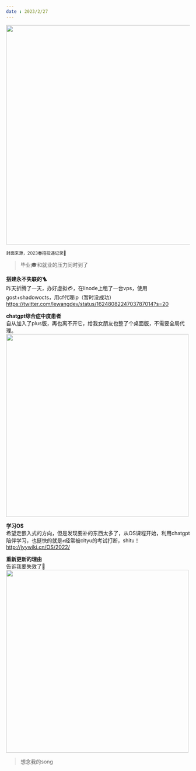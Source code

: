 ```yaml
---
date : 2023/2/27
---
```

<img src=https://ipic.oss-cn-hangzhou.aliyuncs.com/blog/2023-02-27-%E6%88%AA%E5%B1%8F2023-02-27%2009.55.39.png width=600>

<small>封面来源，2023春招投递记录📝</small>

>毕业🎓和就业的压力同时到了

**搭建永不失联的🪜**   
昨天折腾了一天，办好虚拟💳，在linode上租了一台vps，使用gost+shadowocts，用cf代理ip（暂时没成功）         
<https://twitter.com/lewangdev/status/1624808224703787014?s=20>   


**chatgpt综合症中度患者**      
自从加入了plus版，再也离不开它，给我女朋友也整了个桌面版，不需要全局代理。   
<img src=https://ipic.oss-cn-hangzhou.aliyuncs.com/blog/2023-02-27-82411677420488_.pic.jpg width=500>     

**学习OS**   
希望走嵌入式的方向，但是发现要补的东西太多了，从OS课程开始，利用chatgpt陪伴学习，也挺快的就是✊经常被cityu的考试打断，shitu！   
<http://jyywiki.cn/OS/2022/>   

**重新更新的理由**     
告诉我要失效了🤡    
<img src=https://ipic.oss-cn-hangzhou.aliyuncs.com/blog/2023-02-27-%E6%88%AA%E5%B1%8F2023-02-27%2010.09.58.png width=500>   


>想念我的song




